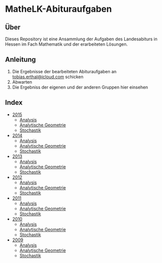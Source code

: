 # MatheLK-Abituraufgaben

## Über

Dieses Repository ist eine Ansammlung der Aufgaben des Landesabiturs in Hessen im Fach Mathematik und der erarbeiteten Lösungen.

## Anleitung

1. Die Ergebnisse der bearbeiteten Abituraufgaben an [tobias.erthal@icloud.com](mailto:tobias.erthal@icloud.com) schicken
2. Abwarten
3. Die Ergebniss der eigenen und der anderen Gruppen hier einsehen

## Index

- [2015]()
  + [Analysis]()
  + [Analytische Geometrie]()
  + [Stochastik]()
- [2014]()
  + [Analysis]()
  + [Analytische Geometrie]()
  + [Stochastik]()
- [2013]()
  + [Analysis]()
  + [Analytische Geometrie]()
  + [Stochastik]()
- [2012]()
  + [Analysis]()
  + [Analytische Geometrie]()
  + [Stochastik]()
- [2011]()
  + [Analysis]()
  + [Analytische Geometrie]()
  + [Stochastik]()
- [2010]()
  + [Analysis]()
  + [Analytische Geometrie]()
  + [Stochastik]()
- [2009]()
  + [Analysis]()
  + [Analytische Geometrie]()
  + [Stochastik]()
